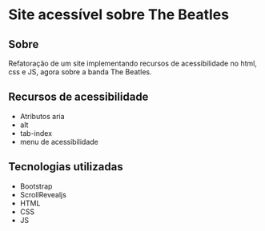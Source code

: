 # Site acessível sobre The Beatles

## Sobre
Refatoração de um site implementando recursos de acessibilidade no html, css e JS, agora sobre a banda The Beatles.

## Recursos de acessibilidade
- Atributos aria
- alt
- tab-index
- menu de acessibilidade

## Tecnologias utilizadas
- Bootstrap
- ScrollRevealjs
- HTML
- CSS
- JS